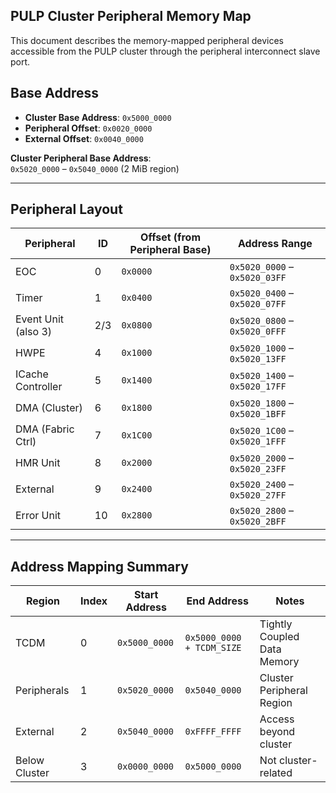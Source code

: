 ## PULP Cluster Peripheral Memory Map

This document describes the memory-mapped peripheral devices accessible from the PULP cluster through the peripheral interconnect slave port.

## Base Address

- **Cluster Base Address**: `0x5000_0000`
- **Peripheral Offset**: `0x0020_0000`
- **External Offset**: `0x0040_0000`

**Cluster Peripheral Base Address**:  
`0x5020_0000` – `0x5040_0000` (2 MiB region)

---

## Peripheral Layout

| Peripheral           | ID   | Offset (from Peripheral Base) | Address Range                  |
|----------------------|------|-------------------------------|--------------------------------|
| EOC                  | 0    | `0x0000`                      | `0x5020_0000` – `0x5020_03FF`  |
| Timer                | 1    | `0x0400`                      | `0x5020_0400` – `0x5020_07FF`  |
| Event Unit (also 3)  | 2/3  | `0x0800`                      | `0x5020_0800` – `0x5020_0FFF`  |
| HWPE                 | 4    | `0x1000`                      | `0x5020_1000` – `0x5020_13FF`  |
| ICache Controller    | 5    | `0x1400`                      | `0x5020_1400` – `0x5020_17FF`  |
| DMA (Cluster)        | 6    | `0x1800`                      | `0x5020_1800` – `0x5020_1BFF`  |
| DMA (Fabric Ctrl)    | 7    | `0x1C00`                      | `0x5020_1C00` – `0x5020_1FFF`  |
| HMR Unit             | 8    | `0x2000`                      | `0x5020_2000` – `0x5020_23FF`  |
| External             | 9    | `0x2400`                      | `0x5020_2400` – `0x5020_27FF`  |
| Error Unit           | 10   | `0x2800`                      | `0x5020_2800` – `0x5020_2BFF`  |

---

## Address Mapping Summary

| Region           | Index | Start Address | End Address   | Notes                          |
|------------------|--------|----------------|---------------|--------------------------------|
| TCDM             | 0      | `0x5000_0000`   | `0x5000_0000 + TCDM_SIZE` | Tightly Coupled Data Memory    |
| Peripherals      | 1      | `0x5020_0000`   | `0x5040_0000` | Cluster Peripheral Region      |
| External         | 2      | `0x5040_0000`   | `0xFFFF_FFFF` | Access beyond cluster          |
| Below Cluster    | 3      | `0x0000_0000`   | `0x5000_0000` | Not cluster-related            |
